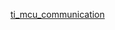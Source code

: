 [ti_mcu_communication](https://www.ti.com/video/series/precision-labs/ti-precision-labs-microcontroller-communication.html)
